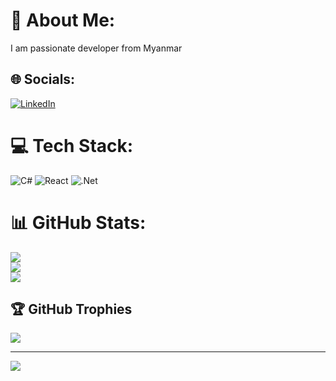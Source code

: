 # 💫 About Me:
I am passionate developer from Myanmar


## 🌐 Socials:
[![LinkedIn](https://img.shields.io/badge/LinkedIn-%230077B5.svg?logo=linkedin&logoColor=white)](https://linkedin.com/in/www.linkedin.com/in/sann-ei-phyo-6bb996255) 

# 💻 Tech Stack:
![C#](https://img.shields.io/badge/c%23-%23239120.svg?style=for-the-badge&logo=csharp&logoColor=white) ![React](https://img.shields.io/badge/react-%2320232a.svg?style=for-the-badge&logo=react&logoColor=%2361DAFB) ![.Net](https://img.shields.io/badge/.NET-5C2D91?style=for-the-badge&logo=.net&logoColor=white)
# 📊 GitHub Stats:
![](https://github-readme-stats.vercel.app/api?username=sanneiphyo&theme=dark&hide_border=false&include_all_commits=true&count_private=true)<br/>
![](https://github-readme-streak-stats.herokuapp.com/?user=sanneiphyo&theme=dark&hide_border=false)<br/>
![](https://github-readme-stats.vercel.app/api/top-langs/?username=sanneiphyo&theme=dark&hide_border=false&include_all_commits=true&count_private=true&layout=compact)

## 🏆 GitHub Trophies
![](https://github-profile-trophy.vercel.app/?username=sanneiphyo&theme=radical&no-frame=false&no-bg=false&margin-w=4)

---
[![](https://visitcount.itsvg.in/api?id=sanneiphyo&icon=0&color=0)](https://visitcount.itsvg.in)

<!-- Proudly created with GPRM ( https://gprm.itsvg.in ) -->
